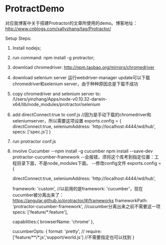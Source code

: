 # ProtractDemo
对应我博客中关于搭建Protractor的文章所使用的demo。博客地址：http://www.cnblogs.com/sallyzhang/tag/Protractor/

Setup Steps:
1. Install nodejs;

2. run command: npm install -g protractor;

3. download chromedriver: http://npm.taobao.org/mirrors/chromedriver

4. download selenium server
   运行webdriver-manager update可以下载chromedriver和selenium server，由于种种原因总是下载不成功
5. copy chromedriver and selenium server to: /Users/yinzhang/Apps/node-v0.10.32-darwin-x64/lib/node_modules/protractor/selenium

6. add directConnect:true to conf.js  //因为是手动下载的chromedriver和seleniumserver，所以需要这项设置
exports.config = {
    directConnect:true,
    seleniumAddress: 'http://localhost:4444/wd/hub',
    specs: ['spec.js']
}

7. run protractor conf.js

8. involve Cucumber
--npm install -g cucumber
  npm install --save-dev protractor-cucumber-framework --会报错，须将这个库考到指定位置：工程目录下面，不是node_modules下面。
--修改config文件
  exports.config = {

      directConnect:true,
      seleniumAddress: 'http://localhost:4444/wd/hub',

      framework: 'custom',  //以前用的是framework: 'cucumber'，现在cucumber被分离出来了：https://angular.github.io/protractor/#/frameworks
      frameworkPath: 'protractor-cucumber-framework', //cucumber分离出来之前不需要这一项
      specs: ['feature/*.feature'],

      capabilities:{
          browserName: 'chrome'
      },

      cucumberOpts: {
          format: 'pretty',
          //        require: ['feature/**/*.js','support/world.js']  //不需要指定也可以找到
      }
